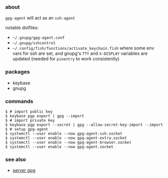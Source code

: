 ### about

`gpg-agent` will act as an `ssh-agent`  

notable dotfiles:  
  - `~/.gnupg/gpg-agent.conf`
  - `~/.gnupg/sshcontrol`  
  - `~/.config/fish/functions/activate_keychain.fish` where some env vars for ssh are set, and gnupg's `TTY` and `X-DISPLAY` variables are updated (needed for `pinentry` to work consistently)

### packages

  - keybase
  - gnupg

### commands

    $ # import public key
    $ keybase pgp export | gpg --import
    $ # import private key
    $ keybase pgp export --secret | gpg --allow-secret-key-import --import
    $ # setup gpg-agent
    $ systemctl --user enable --now gpg-agent-ssh.socket
    $ systemctl --user enable --now gpg-agent-extra.socket
    $ systemctl --user enable --now gpg-agent-browser.socket
    $ systemctl --user enable --now gpg-agent.socket


### see also
  - [server gpg](https://github.com/sentriz/dotfiles/blob/master/server/gpg.md)
